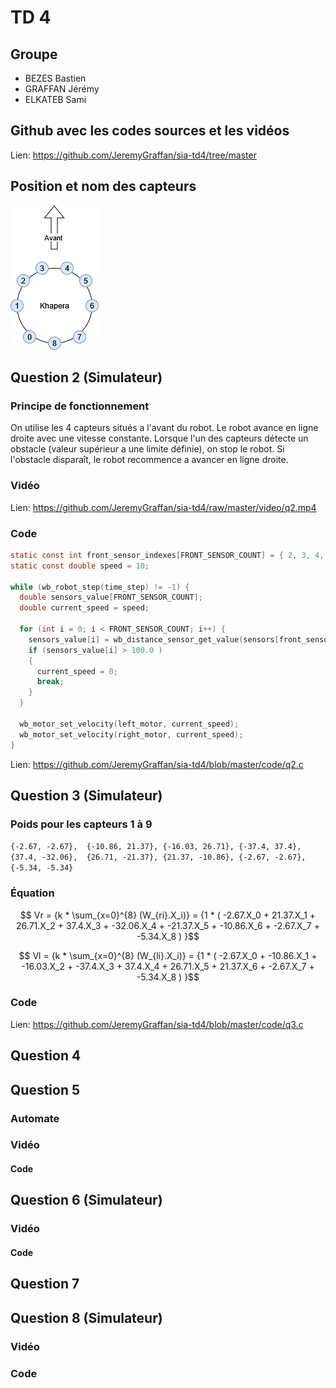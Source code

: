 # TD 4

## Groupe
- BEZES Bastien
- GRAFFAN Jérémy
- ELKATEB Sami

## Github avec les codes sources et les vidéos
Lien: https://github.com/JeremyGraffan/sia-td4/tree/master

## Position et nom des capteurs
![](https://raw.githubusercontent.com/JeremyGraffan/sia-td4/4ea57cdaf7fd959404b14aab6a49d0e01dffed37/image/capteurs.png)

## Question 2 (Simulateur)

### Principe de fonctionnement
On utilise les 4 capteurs situés a l'avant du robot. Le robot avance en ligne droite avec une vitesse constante. Lorsque l'un des capteurs détecte un obstacle (valeur supérieur a une limite définie), on stop le robot. Si l'obstacle disparaît, le robot recommence a avancer en ligne droite.

### Vidéo
Lien: https://github.com/JeremyGraffan/sia-td4/raw/master/video/q2.mp4

### Code
```c
static const int front_sensor_indexes[FRONT_SENSOR_COUNT] = { 2, 3, 4, 5 };
static const double speed = 10;

while (wb_robot_step(time_step) != -1) {
  double sensors_value[FRONT_SENSOR_COUNT];
  double current_speed = speed;

  for (int i = 0; i < FRONT_SENSOR_COUNT; i++) {
    sensors_value[i] = wb_distance_sensor_get_value(sensors[front_sensor_indexes[i]]);
    if (sensors_value[i] > 100.0 )
    {
      current_speed = 0;
      break;
    }
  }

  wb_motor_set_velocity(left_motor, current_speed);
  wb_motor_set_velocity(right_motor, current_speed);
}
```
Lien: https://github.com/JeremyGraffan/sia-td4/blob/master/code/q2.c

## Question 3 (Simulateur)

### Poids pour les capteurs 1 à 9
`{-2.67, -2.67},  {-10.86, 21.37}, {-16.03, 26.71}, {-37.4, 37.4},   {37.4, -32.06},  {26.71, -21.37}, {21.37, -10.86}, {-2.67, -2.67},  {-5.34, -5.34}`

### Équation
$$ Vr = {k * \sum_{x=0}^{8} (W_{ri}.X_i)} = {1 * ( -2.67.X_0 + 21.37.X_1 + 26.71.X_2 + 37.4.X_3 + -32.06.X_4 + -21.37.X_5 + -10.86.X_6 + -2.67.X_7 + -5.34.X_8 ) }$$

$$ Vl = {k * \sum_{x=0}^{8} (W_{li}.X_i)} = {1 * ( -2.67.X_0 + -10.86.X_1 + -16.03.X_2 + -37.4.X_3 + 37.4.X_4 + 26.71.X_5 + 21.37.X_6 + -2.67.X_7 + -5.34.X_8 ) }$$

### Code
Lien: https://github.com/JeremyGraffan/sia-td4/blob/master/code/q3.c

## Question 4

## Question 5

### Automate

### Vidéo

#### Code

## Question 6 (Simulateur)

### Vidéo

#### Code

## Question 7

## Question 8 (Simulateur)

### Vidéo

### Code
